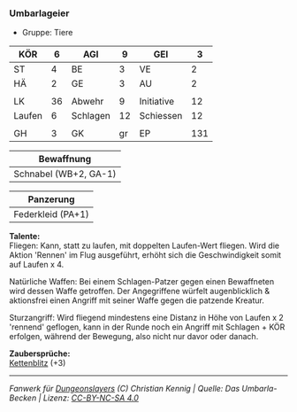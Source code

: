 ### Umbarlageier  
- Gruppe: Tiere  

| KÖR | 6 | AGI | 9 | GEI | 3 |
| --- | --- | --- | --- | --- | --- |
| ST | 4 | BE | 3 | VE | 2 |
| HÄ | 2 | GE | 3 | AU | 2 |
|  |  |  |  |  |  |
| LK | 36 | Abwehr | 9 | Initiative | 12 |
| Laufen | 6 | Schlagen | 12 | Schiessen | 12 |
|  |  |  |  |  |  |
| GH | 3 | GK | gr | EP | 131 |


| Bewaffnung |
| --- |
| Schnabel (WB+2, GA-1) |


| Panzerung |
| --- |
| Federkleid (PA+1) |


**Talente:**  
Fliegen: Kann, statt zu laufen, mit doppelten Laufen-Wert fliegen. Wird die Aktion 'Rennen' im Flug ausgeführt, erhöht sich die Geschwindigkeit somit auf Laufen x 4.

Natürliche Waffen: Bei einem Schlagen-Patzer gegen einen Bewaffneten wird dessen Waffe getroffen. Der Angegriffene würfelt augenblicklich & aktionsfrei einen Angriff mit seiner Waffe gegen die patzende Kreatur.

Sturzangriff: Wird fliegend mindestens eine Distanz in Höhe von Laufen x 2 'rennend' geflogen, kann in der Runde noch ein Angriff mit Schlagen + KÖR erfolgen, während der Bewegung, also nicht nur davor oder danach.


**Zaubersprüche:**  
[Kettenblitz](/grw/zauber/kettenblitz.md) (+3)




___
*Fanwerk für [Dungeonslayers](https://www.dungeonslayers.net/) (C) Christian Kennig | Quelle: Das Umbarla-Becken | Lizenz: [CC-BY-NC-SA 4.0](https://creativecommons.org/licenses/by-nc-sa/4.0/deed.de)*